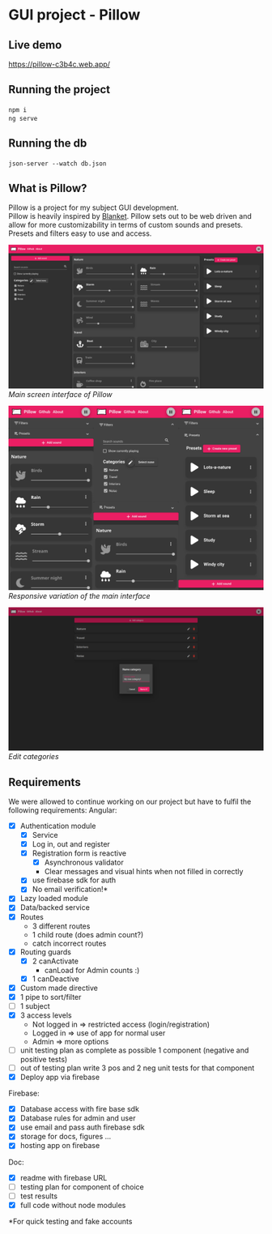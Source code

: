 # GUI project - Pillow

## Live demo

https://pillow-c3b4c.web.app/

## Running the project

`npm i`  
`ng serve`

## Running the db

`json-server --watch db.json`

## What is Pillow?

Pillow is a project for my subject GUI development.  
Pillow is heavily inspired by [Blanket](https://github.com/rafaelmardojai/blanket). Pillow sets out to be web driven and allow for more customizability in terms of custom sounds and presets.  
Presets and filters easy to use and access.

![Main screen of Pillow](screenshots/pillow-main-screen.png)  
*Main screen interface of Pillow*

![Responsive screen of Pillow](screenshots/pillow-responsive.jpg)
*Responsive variation of the main interface*

![Edit categories](screenshots/pillow-categories.png)  
*Edit categories*

## Requirements

We were allowed to continue working on our project but have to fulfil the following requirements:
Angular: 
- [X] Authentication module
    - [X] Service
    - [X] Log in, out and register
    - [X] Registration form is reactive
        - [X] Asynchronous validator
        - Clear messages and visual hints when not filled in correctly
    - [X] use firebase sdk for auth
    - [X] No email verification!*
- [X] Lazy loaded module
- [X] Data/backed service
- [X] Routes
    - 3 different routes
    - 1 child route (does admin count?)
    - catch incorrect routes
- [X] Routing guards
    - [X] 2 canActivate
        - canLoad for Admin counts :)
    - [X] 1 canDeactive
- [X] Custom made directive
- [X] 1 pipe to sort/filter
- [ ] 1 subject
- [X] 3 access levels
    - Not logged in => restricted access (login/registration)
    - Logged in => use of app for normal user
    - Admin => more options
- [ ] unit testing plan as complete as possible 1 component (negative and positive tests)
- [ ] out of testing plan write 3 pos and 2 neg unit tests for that component
- [X] Deploy app via firebase

Firebase:
- [X] Database access with fire base sdk
- [X] Database rules for admin and user
- [X] use email and pass auth firebase sdk
- [X] storage for docs, figures ...
- [X] hosting app on firebase

Doc:
- [X] readme with firebase URL
- [ ] testing plan for component of choice
- [ ] test results
- [X] full code without node modules

*For quick testing and fake accounts
